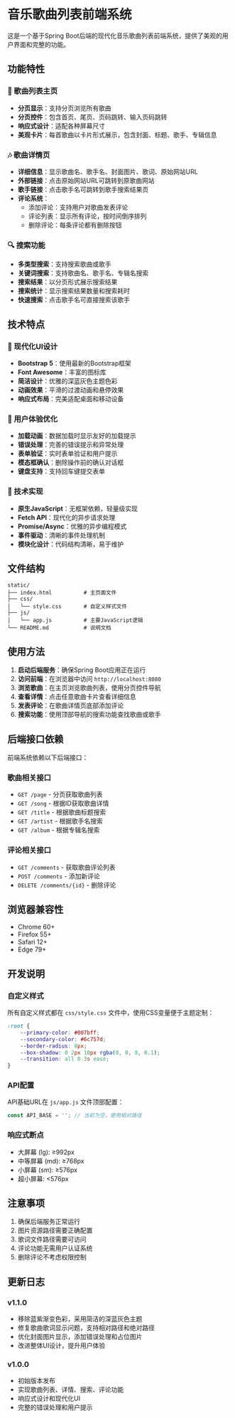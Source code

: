 # 音乐歌曲列表前端系统

这是一个基于Spring Boot后端的现代化音乐歌曲列表前端系统，提供了美观的用户界面和完整的功能。

## 功能特性

### 🎵 歌曲列表主页
- **分页显示**：支持分页浏览所有歌曲
- **分页控件**：包含首页、尾页、页码跳转、输入页码跳转
- **响应式设计**：适配各种屏幕尺寸
- **美观卡片**：每首歌曲以卡片形式展示，包含封面、标题、歌手、专辑信息

### 🎶 歌曲详情页
- **详细信息**：显示歌曲名、歌手名、封面图片、歌词、原始网站URL
- **外部链接**：点击原始网站URL可跳转到原歌曲网站
- **歌手链接**：点击歌手名可跳转到歌手搜索结果页
- **评论系统**：
  - 添加评论：支持用户对歌曲发表评论
  - 评论列表：显示所有评论，按时间倒序排列
  - 删除评论：每条评论都有删除按钮

### 🔍 搜索功能
- **多类型搜索**：支持搜索歌曲或歌手
- **关键词搜索**：支持歌曲名、歌手名、专辑名搜索
- **搜索结果**：以分页形式展示搜索结果
- **搜索统计**：显示搜索结果数量和搜索耗时
- **快速搜索**：点击歌手名可直接搜索该歌手

## 技术特点

### 🎨 现代化UI设计
- **Bootstrap 5**：使用最新的Bootstrap框架
- **Font Awesome**：丰富的图标库
- **简洁设计**：优雅的深蓝灰色主题色彩
- **动画效果**：平滑的过渡动画和悬停效果
- **响应式布局**：完美适配桌面和移动设备

### 🚀 用户体验优化
- **加载动画**：数据加载时显示友好的加载提示
- **错误处理**：完善的错误提示和异常处理
- **表单验证**：实时表单验证和用户提示
- **模态框确认**：删除操作前的确认对话框
- **键盘支持**：支持回车键提交表单

### 🔧 技术实现
- **原生JavaScript**：无框架依赖，轻量级实现
- **Fetch API**：现代化的异步请求处理
- **Promise/Async**：优雅的异步编程模式
- **事件驱动**：清晰的事件处理机制
- **模块化设计**：代码结构清晰，易于维护

## 文件结构

```
static/
├── index.html          # 主页面文件
├── css/
│   └── style.css       # 自定义样式文件
├── js/
│   └── app.js          # 主要JavaScript逻辑
└── README.md           # 说明文档
```

## 使用方法

1. **启动后端服务**：确保Spring Boot应用正在运行
2. **访问前端**：在浏览器中访问 `http://localhost:8080`
3. **浏览歌曲**：在主页浏览歌曲列表，使用分页控件导航
4. **查看详情**：点击任意歌曲卡片查看详细信息
5. **发表评论**：在歌曲详情页底部添加评论
6. **搜索功能**：使用顶部导航的搜索功能查找歌曲或歌手

## 后端接口依赖

前端系统依赖以下后端接口：

### 歌曲相关接口
- `GET /page` - 分页获取歌曲列表
- `GET /song` - 根据ID获取歌曲详情
- `GET /title` - 根据歌曲标题搜索
- `GET /artist` - 根据歌手名搜索
- `GET /album` - 根据专辑名搜索

### 评论相关接口
- `GET /comments` - 获取歌曲评论列表
- `POST /comments` - 添加新评论
- `DELETE /comments/{id}` - 删除评论

## 浏览器兼容性

- Chrome 60+
- Firefox 55+
- Safari 12+
- Edge 79+

## 开发说明

### 自定义样式
所有自定义样式都在 `css/style.css` 文件中，使用CSS变量便于主题定制：

```css
:root {
    --primary-color: #007bff;
    --secondary-color: #6c757d;
    --border-radius: 8px;
    --box-shadow: 0 2px 10px rgba(0, 0, 0, 0.1);
    --transition: all 0.3s ease;
}
```

### API配置
API基础URL在 `js/app.js` 文件顶部配置：

```javascript
const API_BASE = ''; // 当前为空，使用相对路径
```

### 响应式断点
- 大屏幕 (lg): ≥992px
- 中等屏幕 (md): ≥768px  
- 小屏幕 (sm): ≥576px
- 超小屏幕: <576px

## 注意事项

1. 确保后端服务正常运行
2. 图片资源路径需要正确配置
3. 歌词文件路径需要可访问
4. 评论功能无需用户认证系统
5. 删除评论不考虑权限控制

## 更新日志

### v1.1.0
- 移除蓝紫渐变色彩，采用简洁的深蓝灰色主题
- 修复歌曲歌词显示问题，支持相对路径和绝对路径
- 优化封面图片显示，添加错误处理和占位图片
- 改进整体UI设计，提升用户体验

### v1.0.0
- 初始版本发布
- 实现歌曲列表、详情、搜索、评论功能
- 响应式设计和现代化UI
- 完整的错误处理和用户提示
